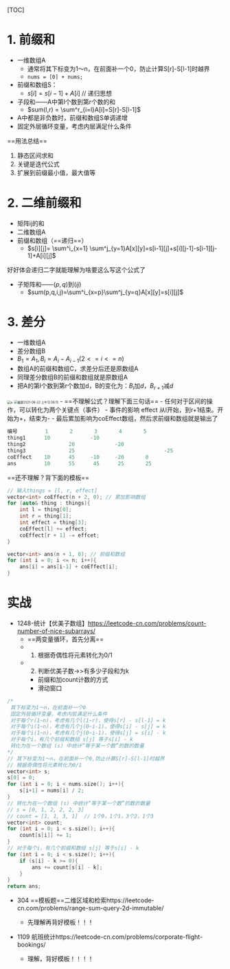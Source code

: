[TOC]
# 1. 前缀和
- 一维数组A
  - 通常将其下标变为1～n，在前面补一个0，防止计算S[r]-S[l-1]时越界
  - `nums = [0] + nums;`
- 前缀和数组S：
  - $s[i] = s[i-1] + A[i]$ // 递归思想
- 子段和——A中第l个数到第r个数的和
  - $sum(l,r) = \sum^r_{i=l}A[i]=S[r]-S[l-1]$
- A中都是非负数时，前缀和数组S单调递增
- 固定外层循环变量，考虑内层满足什么条件

==用法总结==
1. 静态区间求和
2. 关键是迭代公式
3. 扩展到前缀最小值，最大值等

# 2. 二维前缀和
- 矩阵ij的和
- 二维数组A
- 前缀和数组（==递归==）
  - $s[i][j]= \sum^i_{x=1} \sum^j_{y=1}A[x][y]=s[i-1][j]+s[i][j-1]-s[i-1][j-1]+A[i][j]$

好好体会递归二字就能理解为啥要这么写这个公式了
- 子矩阵和——$(p,q)$到$(ij)$
  - $sum(p,q,i,j)=\sum^i_{x=p}\sum^j_{y=q}A[x][y]=s[i][j]$

# 3. 差分
- 一维数组A
- 差分数组B
- $B_1=A_1,B_i=A_i-A_{i-1}(2<=i<=n)$
- 数组A的前缀和数组C，求差分后还是原数组A
- 同理差分数组B的前缀和数组就是原数组A
- 把A的第l个数到第r个数加d，B的变化为：$B_l$加$d$，$B_{r+1}$减$d$

<img src="https://tva1.sinaimg.cn/large/008i3skNly1grqc1qj7tqj30eu08wt92.jpg" alt="a" style="zoom:50%;" />
<img src="https://tva1.sinaimg.cn/large/008i3skNly1grqc5d5pe1j30rs0a4aaj.jpg" alt="截屏2021-06-22 上午12.06.15" style="zoom:50%;" />
- 
==不理解公式？理解下面三句话==
- 任何对于区间的操作，可以转化为两个关键点（事件）
- 事件的影响 effect 从l开始，到r+1结束。开始为+，结束为-
- 最后累加影响为coEffect数组，然后求前缀和数组就是输出了


```c++
编号         1       2       3       4       5      
thing1      10             -10
thing2              20             -20
thing3              25                             -25
coEffect    10      45     -10     -20       0
ans         10      55      45      25       25
```


==还不理解？背下面的模板==
```C++
// 输入things = [l, r, effect]
vector<int> coEffect(n + 2, 0); // 累加影响数组
for (auto& thing : things){
    int l = thing[0];
    int r = thing[1];
    int effect = thing[3];
    coEffect[l] += effect;
    coEffect[r + 1] -= effcet;
}

vector<int> ans(n + 1, 0); // 前缀和数组
for (int i = 0; i <= n; i++){
    ans[i] = ans[i-1] + coEffect[i];
}
```





# 实战
- 1248-统计【优美子数组】https://leetcode-cn.com/problems/count-number-of-nice-subarrays/
  - ==两变量循环，首先分离==
  - 1. 根据奇偶性将元素转化为0/1
  - 2. 判断优美子数->>有多少子段和为k
    - 前缀和加count计数的方式
    - 滑动窗口
```C++
/*
 其下标变为1～n，在前面补一个0
 固定外层循环变量，考虑内层满足什么条件
 对于每个r(1~n)，考虑有几个l(1~r)，使得s[r] - s[l-1] = k
 对于每个i(1~n)，考虑有几个j(0~i-1)，使得s[i] - s[j] = k
 对于每个i(1~n)，考虑有几个j(0~i-1)，使得s[j] = s[i] - k
 对于每个i，有几个前缀和数组 s[j] 等于s[i] - k
 转化为在一个数组 (s) 中统计“等于某一个数”的数的数量
*/
// 其下标变为1～n，在前面补一个0,防止计算S[r]-S[l-1]时越界
// 根据奇偶性将元素转化为0/1
vector<int> s;
s[0] = 0;
for (int i = 0; i < nums.size(); i++){
    s[i+1] = nums[i] / 2;
}
// 转化为在一个数组 (s) 中统计“等于某一个数”的数的数量
// s = [0, 1, 2, 2, 2, 3]
// count = [1, 1, 3, 1]  // 1个0，1个1，3个2，1个3
vector<int> count;
for (int i = 0; i < s.size(); i++){
    count[s[i]] += 1;
}
// 对于每个i，有几个前缀和数组 s[j] 等于s[i] - k
for (int i = 0; i < s.size(); i++){
    if (s[i] - k >= 0){
        ans += count[s[i] - k];
    }
}
return ans;
```
- 304 ==模板题==二维区域和检索https://leetcode-cn.com/problems/range-sum-query-2d-immutable/
  - 先理解再背好模板！！！




- 1109 航班统计https://leetcode-cn.com/problems/corporate-flight-bookings/
  - 理解，背好模板！！！！



